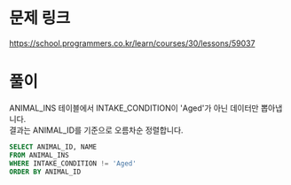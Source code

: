 # 문제 링크
https://school.programmers.co.kr/learn/courses/30/lessons/59037

# 풀이
ANIMAL_INS 테이블에서 INTAKE_CONDITION이 'Aged'가 아닌 데이터만 뽑아냅니다.  
결과는 ANIMAL_ID를 기준으로 오름차순 정렬합니다.

```sql
SELECT ANIMAL_ID, NAME
FROM ANIMAL_INS
WHERE INTAKE_CONDITION != 'Aged'
ORDER BY ANIMAL_ID
```